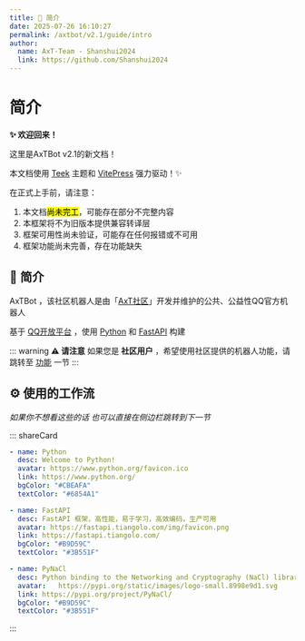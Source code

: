 ```yaml
---
title: 📜 简介
date: 2025-07-26 16:10:27
permalink: /axtbot/v2.1/guide/intro
author:
  name: AxT-Team - Shanshui2024
  link: https://github.com/Shanshui2024
---
```

# 简介
**✨ 欢迎回来！**

这里是AxTBot v2.1的新文档！

本文档使用 [Teek](https://vp.teek.top/) 主题和 [VitePress](https://vitepress.dev/) 强力驱动！✨

在正式上手前，请注意：

1. 本文档<mark>尚未完工</mark>，可能存在部分不完整内容
2. 本框架将不为旧版本提供兼容转译层
3. 框架可用性尚未验证，可能存在任何报错或不可用
4. 框架功能尚未完善，存在功能缺失

## 📜 简介

AxTBot ，该社区机器人是由「[AxT社区](https://www.axtn.net/)」开发并维护的公共、公益性QQ官方机器人

基于 [QQ开放平台](https://q.qq.com/) ，使用 [Python](https://www.python.org/) 和 [FastAPI](https://fastapi.tiangolo.com/) 构建

::: warning **⚠️ 请注意**
如果您是 **社区用户** ，希望使用社区提供的机器人功能，请跳转至 [功能](/functions) 一节
:::


## ⚙️ 使用的工作流
*如果你不想看这些的话 也可以直接在侧边栏跳转到下一节*

::: shareCard
```yaml
- name: Python
  desc: Welcome to Python!
  avatar: https://www.python.org/favicon.ico
  link: https://www.python.org/
  bgColor: "#CBEAFA"
  textColor: "#6854A1"

- name: FastAPI
  desc: FastAPI 框架，高性能，易于学习，高效编码，生产可用
  avatar: https://fastapi.tiangolo.com/img/favicon.png
  link: https://fastapi.tiangolo.com/
  bgColor: "#B9D59C"
  textColor: "#3B551F"

- name: PyNaCl
  desc: Python binding to the Networking and Cryptography (NaCl) library
  avatar:   https://pypi.org/static/images/logo-small.8998e9d1.svg
  link: https://pypi.org/project/PyNaCl/
  bgColor: "#B9D59C"
  textColor: "#3B551F"
```
:::